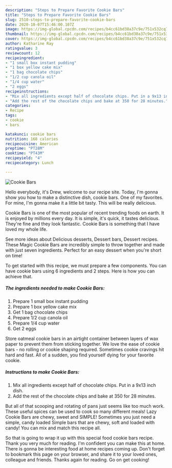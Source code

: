 ```yaml
---
description: "Steps to Prepare Favorite Cookie Bars"
title: "Steps to Prepare Favorite Cookie Bars"
slug: 2510-steps-to-prepare-favorite-cookie-bars
date: 2020-10-07T15:46:00.107Z
image: https://img-global.cpcdn.com/recipes/b4cc61bd38a37c9e/751x532cq70/cookie-bars-recipe-main-photo.jpg
thumbnail: https://img-global.cpcdn.com/recipes/b4cc61bd38a37c9e/751x532cq70/cookie-bars-recipe-main-photo.jpg
cover: https://img-global.cpcdn.com/recipes/b4cc61bd38a37c9e/751x532cq70/cookie-bars-recipe-main-photo.jpg
author: Katharine Ray
ratingvalue: 3
reviewcount: 12
recipeingredient:
- "1 small box instant pudding"
- "1 box yellow cake mix"
- "1 bag chocolate chips"
- "1/2 cup canola oil"
- "1/4 cup water"
- "2 eggs"
recipeinstructions:
- "Mix all ingredients except half of chocolate chips. Put in a 9x13 inch dish."
- "Add the rest of the chocolate chips and bake at 350 for 28 minutes."
categories:
- Recipe
tags:
- cookie
- bars

katakunci: cookie bars 
nutrition: 168 calories
recipecuisine: American
preptime: "PT28M"
cooktime: "PT43M"
recipeyield: "4"
recipecategory: Lunch

---
```



![Cookie Bars](https://img-global.cpcdn.com/recipes/b4cc61bd38a37c9e/751x532cq70/cookie-bars-recipe-main-photo.jpg)

Hello everybody, it's Drew, welcome to our recipe site. Today, I'm gonna show you how to make a distinctive dish, cookie bars. One of my favorites. For mine, I'm gonna make it a little bit tasty. This will be really delicious.

Cookie Bars is one of the most popular of recent trending foods on earth. It is enjoyed by millions every day. It is simple, it's quick, it tastes delicious. They're fine and they look fantastic. Cookie Bars is something that I have loved my whole life.

See more ideas about Delicious desserts, Dessert bars, Dessert recipes. These Magic Cookie Bars are incredibly simple to throw together and made with just seven ingredients. Perfect for an easy dessert when you&#39;re short on time!


To get started with this recipe, we must prepare a few components. You can have cookie bars using 6 ingredients and 2 steps. Here is how you can achieve that.

<!--inarticleads1-->

##### The ingredients needed to make Cookie Bars:

1. Prepare 1 small box instant pudding
1. Prepare 1 box yellow cake mix
1. Get 1 bag chocolate chips
1. Prepare 1/2 cup canola oil
1. Prepare 1/4 cup water
1. Get 2 eggs


Store oatmeal cookie bars in an airtight container between layers of wax paper to prevent them from sticking together. We love the ease of cookie bars - no rolling or cookie shaping required. Sometimes cookie cravings hit hard and fast. All of a sudden, you find yourself dying for your favorite cookie. 

<!--inarticleads2-->

##### Instructions to make Cookie Bars:

1. Mix all ingredients except half of chocolate chips. Put in a 9x13 inch dish.
1. Add the rest of the chocolate chips and bake at 350 for 28 minutes.


But all of that scooping and rotating of pans just seems like too much work. These useful spices can be used to cook so many different meals! Lazy Cookie Bars are chewy, sweet and SIMPLE! Sometimes you just need a simple, candy loaded Simple bars that are chewy, soft and loaded with candy! You can mix and match this recipe all. 

So that is going to wrap it up with this special food cookie bars recipe. Thank you very much for reading. I'm confident you can make this at home. There is gonna be interesting food at home recipes coming up. Don't forget to bookmark this page on your browser, and share it to your loved ones, colleague and friends. Thanks again for reading. Go on get cooking!
